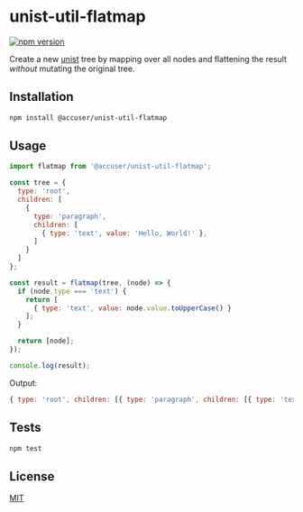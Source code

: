 # unist-util-flatmap

[![npm version](https://badge.fury.io/js/%40accuser%2Fmdast-util-flatmap.svg)](https://badge.fury.io/js/%40accuser%2Fmdast-util-flatmap)

Create a new [unist](https://github.com/syntax-tree/unist) tree by mapping over all nodes and flattening the result *without* mutating the original tree.

## Installation

```bash
npm install @accuser/unist-util-flatmap
```

## Usage

```javascript
import flatmap from '@accuser/unist-util-flatmap';

const tree = {
  type: 'root',
  children: [
	{
	  type: 'paragraph',
	  children: [
		{ type: 'text', value: 'Hello, World!' },
	  ]
	}
  ]
};

const result = flatmap(tree, (node) => {
  if (node.type === 'text') {
	return [
	  { type: 'text', value: node.value.toUpperCase() }
	];
  }

  return [node];
});

console.log(result);
```

Output:

```javascript
{ type: 'root',	children: [{ type: 'paragraph',	children: [{ type: 'text', value: 'HELLO, WORLD!' }] }] }
```

## Tests

```bash
npm test
```

## License

[MIT](https://raw.githubusercontent.com/accuser/unist-util-flatmap/main/LICENSE)
